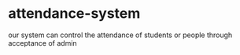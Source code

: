 # attendance-system
our system can control the attendance of students or people through acceptance of admin
